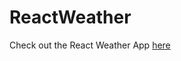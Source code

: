 # ReactWeather

Check out the React Weather App <a href="http://whispering-brushlands-67447.herokuapp.com/">here</a>
